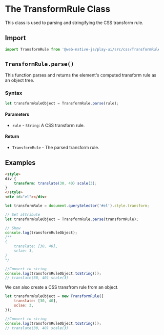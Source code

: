 # The TransformRule Class
This class is used to parsing and stringifying the CSS transform rule.

## Import

```js
import TransformRule from '@web-native-js/play-ui/src/css/TransformRule.js';
```

## `TransformRule.parse()`
This function parses and returns the element's computed transform rule as an object tree.

### Syntax

```js
let transformRuleObject = TransformRule.parse(rule);
```

#### Parameters
+ `rule` - `String`: A CSS transform rule.

#### Return
+ `TransformRule` - The parsed transform rule.

## Examples

```html
<style>
div {
    transform: translate(30, 40) scale(3);
}
</style>
<div id="el"></div>
```

```js
let transformRule = document.querySelector('#el').style.transform;

// Set attribute
let transformRuleObject = TransformRule.parse(transformRule);

// Show
console.log(transformRuleObject);
/**
{
    translate: [30, 40],
    sclae: 3,
}
*/

//Convert to string
console.log(transformRuleObject.toString());
// translate(30, 40) scale(3)
```

We can also create a CSS transfrom rule from an object.

```js
let transformRuleObject = new TransformRule({
    translate: [30, 40],
    sclae: 3,
});

//Convert to string
console.log(transformRuleObject.toString());
// translate(30, 40) scale(3)
```